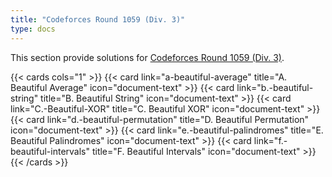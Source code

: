 ```yaml
---
title: "Codeforces Round 1059 (Div. 3)"
type: docs
---
```


This section provide solutions for [Codeforces Round 1059 (Div. 3)](https://codeforces.com/contest/2156).

{{< cards cols="1" >}}
  {{< card link="a-beautiful-average" title="A. Beautiful Average" icon="document-text" >}}
  {{< card link="b.-beautiful-string" title="B. Beautiful String" icon="document-text" >}}
  {{< card link="C.-Beautiful-XOR" title="C. Beautiful XOR" icon="document-text" >}}
  {{< card link="d.-beautiful-permutation" title="D. Beautiful Permutation" icon="document-text" >}}
  {{< card link="e.-beautiful-palindromes" title="E. Beautiful Palindromes" icon="document-text" >}}
  {{< card link="f.-beautiful-intervals" title="F. Beautiful Intervals" icon="document-text" >}}
{{< /cards >}}
